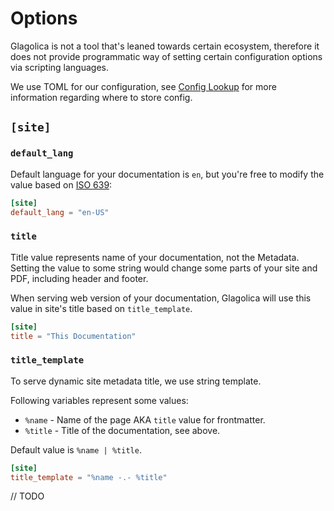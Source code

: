 # Options

Glagolica is not a tool that's leaned towards certain ecosystem,
therefore it does not provide programmatic way of setting certain configuration options via scripting languages.

We use TOML for our configuration, see [Config Lookup](./lookup.md) for more information regarding where to store config.

## `[site]`

### `default_lang`

Default language for your documentation is `en`,
but you're free to modify the value based on [ISO 639](https://en.wikipedia.org/wiki/List_of_ISO_639_language_codes):

```toml
[site]
default_lang = "en-US"
```

### `title`

Title value represents name of your documentation, not the Metadata.
Setting the value to some string would change some parts of your site and PDF,
including header and footer.

When serving web version of your documentation,
Glagolica will use this value in site's title based on `title_template`.

```toml
[site]
title = "This Documentation"
```

### `title_template`

To serve dynamic site metadata title, we use string template.

Following variables represent some values:

- `%name` - Name of the page AKA `title` value for frontmatter.
- `%title` - Title of the documentation, see above.

Default value is `%name | %title`.

```toml
[site]
title_template = "%name -.- %title"
```

// TODO
